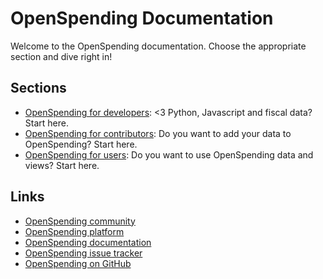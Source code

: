 # OpenSpending Documentation

Welcome to the OpenSpending documentation. Choose the appropriate section and dive right in!

## Sections

* [OpenSpending for developers](developers/): <3 Python, Javascript and fiscal data? Start here.
* [OpenSpending for contributors](contributors/): Do you want to add your data to OpenSpending? Start here.
* [OpenSpending for users](users/): Do you want to use OpenSpending data and views? Start here.

## Links

* [OpenSpending community](http://community.openspending.org/)
* [OpenSpending platform](https://openspending.org/)
* [OpenSpending documentation](https://docs.openspending.org/)
* [OpenSpending issue tracker](https://github.com/openspending/openspending/issues)
* [OpenSpending on GitHub](https://github.com/openspending)

